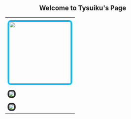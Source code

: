 <div align="center">
  <h2>Welcome to Tysuiku's Page</h2>
</div>

<table align="center" style="border-collapse: collapse; width: 95%; max-width: 575px;">
  <tr>
    <td style="padding: 8px;">
      <a href="https://www.youtube.com/@tysuiku" target="_blank">
        <img src="https://puu.sh/JD4aB/7e3925b030.gif" width="200" style="border: 5px solid #00BFFF; border-radius: 10px;">
      </a>
    </td>
  </tr>
  <tr>
    <td style="padding: 8px;">
      <img src="https://github-readme-stats.vercel.app/api?username=Tysuiku&show_icons=true&theme=radical" style="border: 5px solid #333; border-radius: 10px;">
    </td>
  </tr>
  <tr>
    <td style="padding: 8px;">
      <a href="https://github.com/anuraghazra/github-readme-stats">
        <img src="https://github-readme-stats.vercel.app/api/top-langs/?username=Tysuiku&hide_progress=true" style="border: 5px solid #333; border-radius: 10px;">
      </a>
    </td>
  </tr>
</table>










